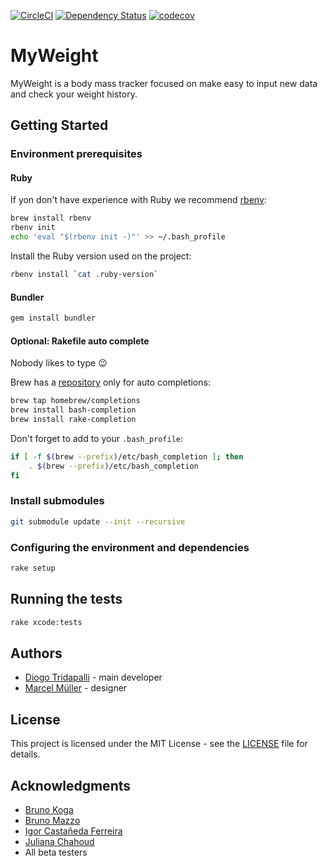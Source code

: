 [![CircleCI](https://circleci.com/gh/diogot/MyWeight.svg?style=svg)](https://circleci.com/gh/diogot/MyWeight)
[![Dependency Status](https://dependencyci.com/github/diogot/MyWeight/badge)](https://dependencyci.com/github/diogot/MyWeight)
[![codecov](https://codecov.io/gh/diogot/MyWeight/branch/master/graph/badge.svg)](https://codecov.io/gh/diogot/MyWeight)

# MyWeight

MyWeight is a body mass tracker focused on make easy to input new data and check your weight history.


## Getting Started

### Environment prerequisites

#### Ruby

If yon don't have experience with Ruby we recommend [rbenv](https://github.com/rbenv/rbenv):

```sh
brew install rbenv
rbenv init
echo 'eval "$(rbenv init -)"' >> ~/.bash_profile
```

Install the Ruby version used on the project:

```sh
rbenv install `cat .ruby-version`
```

#### Bundler

```sh
gem install bundler
```

#### Optional: Rakefile auto complete

Nobody likes to type 😉

Brew has a [repository](https://github.com/Homebrew/homebrew-completions) only for auto completions:

```sh
brew tap homebrew/completions
brew install bash-completion
brew install rake-completion
```

Don't forget to add to your `.bash_profile`:

```sh
if [ -f $(brew --prefix)/etc/bash_completion ]; then
    . $(brew --prefix)/etc/bash_completion
fi
```
### Install submodules

```sh
git submodule update --init --recursive
```

### Configuring the environment and dependencies 

```sh
rake setup
```

## Running the tests

```sh
rake xcode:tests
```

## Authors

- [Diogo Tridapalli](https://twitter.com/diogot) - main developer
- [Marcel Müller](https://twitter.com/grigio) - designer

## License

This project is licensed under the MIT License - see the [LICENSE](LICENSE) file for details.

## Acknowledgments

- [Bruno Koga](https://github.com/brunokoga)
- [Bruno Mazzo](https://github.com/BrunoMazzo)
- [Igor Castañeda Ferreira](https://github.com/igorcferreira)
- [Juliana Chahoud](https://github.com/jchahoud)
- All beta testers

